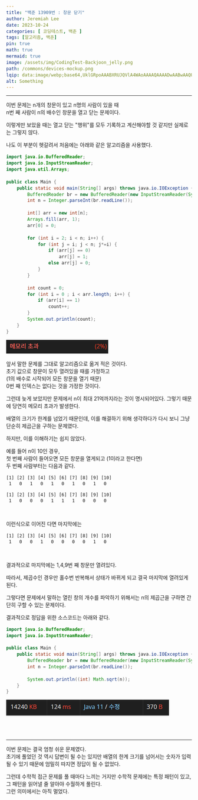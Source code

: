 ```yaml
---
title: "백준 13909번 : 창문 닫기"
author: Jeremiah Lee
date: 2023-10-24
categories: [ 코딩테스트, 백준 ]
tags: [알고리즘, 백준]
pin: true
math: true
mermaid: true
image: /assets/img/CodingTest-Backjoon_jelly.png
path: /commons/devices-mockup.png
lqip: data:image/webp;base64,UklGRpoAAABXRUJQVlA4WAoAAAAQAAAADwAABwAAQUxQSDIAAAARL0AmbZurmr57yyIiqE8oiG0bejIYEQTgqiDA9vqnsUSI6H+oAERp2HZ65qP/VIAWAFZQOCBCAAAA8AEAnQEqEAAIAAVAfCWkAALp8sF8rgRgAP7o9FDvMCkMde9PK7euH5M1m6VWoDXf2FkP3BqV0ZYbO6NA/VFIAAAA
alt: Something
---
```

***

이번 문제는 n개의 창문이 있고 n명의 사람이 있을 때   
n번 째 사람이 n의 배수인 창문을 열고 닫는 문제이다.

이렇게만 보았을 때는 열고 닫는 "행위"를 모두 기록하고 계산해야할 것 같지만 
실제로는 그렇지 않다.

나도 이 부분이 헷갈려서 처음에는 아래와 같은 알고리즘을 사용했다.
```java
import java.io.BufferedReader;
import java.io.InputStreamReader;
import java.util.Arrays;

public class Main {
    public static void main(String[] args) throws java.io.IOException {
        BufferedReader br = new BufferedReader(new InputStreamReader(System.in));
        int n = Integer.parseInt(br.readLine());

        int[] arr = new int[n];
        Arrays.fill(arr, 1);
        arr[0] = 0;

        for (int i = 2; i < n; i++) {
            for (int j = i; j < n; j*=i) {
                if (arr[j] == 0)
                    arr[j] = 1;
                else arr[j] = 0;
            }
        }

        int count = 0;
        for (int i = 0 ; i < arr.length; i++) {
            if (arr[i] == 1)
                count++;
        }
        System.out.println(count);
    }
}
```
![](/assets/img/CT_BJ_LOG/BJ_13909_1.png)
<br>

앞서 말한 문제를 그대로 알고리즘으로 옮겨 적은 것이다.   
초기 값으로 창문이 모두 열려있을 때를 가정하고   
(1의 배수로 시작되어 모든 창문을 열기 때문)   
0번 째 인덱스는 없다는 것을 가정한 것이다.   

그런데 늦게 보았지만 문제에서 n이 최대 21억까지라는 것이 명시되어있다.
그렇기 때문에 당연히 메모리 초과가 발생한다.

배열의 크기가 한계를 넘었기 때문인데, 이를 해결하기 위해 생각하다가
다시 보니 그냥 단순히 제곱근을 구하는 문제였다.

하지만, 이를 이해하기는 쉽지 않았다.

예를 들어 n이 10인 경우,   
첫 번째 사람이 들어오면 모든 창문을 열게되고 (1이라고 한다면)   
두 번째 사람부터는 다음과 같다.
```
[1] [2] [3] [4] [5] [6] [7] [8] [9] [10]
 1   0   1   0   1   0   1   0   1   0
```
```
[1] [2] [3] [4] [5] [6] [7] [8] [9] [10]
 1   0   0   0   1   1   1   0   0   0
```
<br>

이런식으로 이어진 다면 마지막에는

```
[1] [2] [3] [4] [5] [6] [7] [8] [9] [10]
 1   0   0   1   0   0   0   0   1   0
```
<br>

결과적으로 마지막에는 1,4,9번 째 창문만 열려있다.   

따라서, 제곱수인 경우만 홀수번 반복해서 상태가 바뀌게 되고 결국 마지막에 열려있게 된다.

그렇다면 문제에서 말하는 열린 창의 개수를 파악하기 위해서는 n의 제곱근을 구하면 간단히 구할 수 있는
문제이다.

결과적으로 정답을 위한 소스코드는 아래와 같다.
```java
import java.io.BufferedReader;
import java.io.InputStreamReader;

public class Main {
    public static void main(String[] args) throws java.io.IOException {
        BufferedReader br = new BufferedReader(new InputStreamReader(System.in));
        int n = Integer.parseInt(br.readLine());

        System.out.println((int) Math.sqrt(n));
    }
}
```
![](/assets/img/CT_BJ_LOG/BJ_13909_2.png)

<br>
<br>

***
이번 문제는 결국 엄청 쉬운 문제였다.   
초기에 풀었던 것 역시 답변이 될 수는 있지만 배열의 한계 크기를 넘어서는 숫자가 입력될 수 있기 때문에
엄밀히 따지면 정답이 될 수 없었다.

그런데 수학적 접근 문제를 풀 때마다 느끼는 거지만 수학적 문제에는 특정 패턴이 있고,
그 패턴을 읽어낼 줄 알아야 수월하게 풀린다.   
그런 의미에서는 아직 멀었다.
